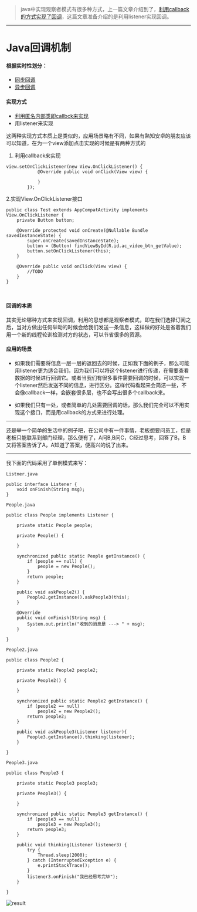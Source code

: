 > java中实现观察者模式有很多种方式，上一篇文章介绍到了，[利用callback的方式实现了回调](http://www.jianshu.com/p/67190bdce647)，这篇文章准备介绍的是利用listener实现回调。

----
# Java回调机制

#### 根据实时性划分：

- [同步回调](http://www.jianshu.com/p/67190bdce647)
- [异步回调](http://www.jianshu.com/p/67190bdce647)

#### 实现方式

* [利用匿名内部类即callbck来实现](http://www.jianshu.com/p/67190bdce647)
* 用listener来实现

这两种实现方式本质上是类似的，应用场景略有不同，如果有熟知安卓的朋友应该可以知道，在为一个view添加点击实现的时候是有两种方式的

1. 利用callback来实现
 
````
view.setOnClickListener(new View.OnClickListener() {
            @Override public void onClick(View view) {
                
            }
        });
````

2.实现View.OnClickListener接口

````
public class Test extends AppCompatActivity implements View.OnClickListener {
    private Button button;

    @Override protected void onCreate(@Nullable Bundle savedInstanceState) {
        super.onCreate(savedInstanceState);
        button = (Button) findViewById(R.id.ac_video_btn_getValue);
        button.setOnClickListener(this);
    }

    @Override public void onClick(View view) {
        //TODO
    }
}



````

#### 回调的本质

其实无论哪种方式来实现回调，利用的思想都是观察者模式，即在我们选择订阅之后，当对方做出任何举动的时候会给我们发送一条信息，这样做的好处是省着我们用一个新的线程轮训检测对方的状态，可以节省很多的资源。

#### 应用的场景

- 如果我们需要将信息一层一层的返回去的时候，正如我下面的例子，那么可能用listener更为适合我们，因为我们可以将这个listener进行传递，在需要查看数据的时候进行回调它。或者当我们有很多事件需要回调的时候，可以实现一个listener然后发送不同的信息，进行区分。这样代码看起来会简洁一些，不会像callback一样，会嵌套很多层，也不会写出很多个callback来。

- 如果我们只有一处，或者简单的几处需要回调的话，那么我们完全可以不用实现这个接口，而是用callback的方式来进行处理。

----

还是举一个简单的生活中的例子吧，在公司中有一件事情，老板想要问员工，但是老板只能联系到部门经理，那么便有了，A问B,B问C，C经过思考，回答了B，B又将答案告诉了A，A知道了答案，便高兴的说了出来。

----
我下面的代码采用了单例模式来写：
````
Listner.java

public interface Listener {
	void onFinish(String msg);
}
````

````
People.java

public class People implements Listener {

	private static People people;

	private People() {

	}

	synchronized public static People getInstance() {
		if (people == null) {
			people = new People();
		}
		return people;
	}

	public void askPeople2() {
		People2.getInstance().askPeople3(this);
	}

	@Override
	public void onFinish(String msg) {
		System.out.println("收到的消息是 ---> " + msg);
	}

}
````

````
People2.java

public class People2 {

	private static People2 people2;

	private People2() {

	}

	synchronized public static People2 getInstance() {
		if (people2 == null)
			people2 = new People2();
		return people2;
	}
	
	public void askPeople3(Listener listener){
		People3.getInstance().thinking(listener);
	}

}
````

````
People3.java

public class People3 {

	private static People3 people3;

	private People3() {

	}

	synchronized public static People3 getInstance() {
		if (people3 == null)
			people3 = new People3();
		return people3;
	}

	public void thinking(Listener listener3) {
		try {
			Thread.sleep(2000);
		} catch (InterruptedException e) {
			e.printStackTrace();
		}
		listener3.onFinish("我已经思考完毕");
	}

}

````


![result](http://upload-images.jianshu.io/upload_images/2585384-74c3bfc1ef9ee2aa.png?imageMogr2/auto-orient/strip%7CimageView2/2/w/1240)

